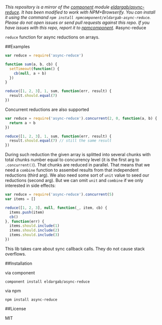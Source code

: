 *This repository is a mirror of the [component](http://component.io) module [eldargab/async-reduce](http://github.com/eldargab/async-reduce). It has been modified to work with NPM+Browserify. You can install it using the command `npm install npmcomponent/eldargab-async-reduce`. Please do not open issues or send pull requests against this repo. If you have issues with this repo, report it to [npmcomponent](https://github.com/airportyh/npmcomponent).*
#async-reduce

`reduce` function for async reductions on arrays.

##Examples

```javascript
var reduce = require('async-reduce')

function sum(a, b, cb) {
  setTimeout(function() {
    cb(null, a + b)
  })
}

reduce([1, 2, 3], 1, sum, function(err, result) {
  result.should.equal(7)
})
```

Concurrent reductions are also supported

```javascript
var reduce = require('async-reduce').concurrent(2, 0, function(a, b) {
  return a + b
})

reduce([1, 2, 3], 1, sum, function(err, result) {
  result.should.equal(7) // still the same result
})
```

During such reduction the given array is splitted into several
chunks with total chunks number equal to concurrency level (it is
the first arg to `.concurrent()`).
That chunks are reduced in parallel. That means that we need a
`combine` function to assembel results from that independent reductions
(third arg). We also need some sort of `unit` value to seed our
reductions (second arg). But we can omit `unit` and `combine`
if we only interested in side effects:

```javascript
var reduce = require('async-reduce').concurrent(5)
var items = []

reduce([1, 2, 3], null, function(_, item, cb) {
  items.push(item)
  cb()
}, function(err) {
  items.should.include(1)
  items.should.include(2)
  items.should.include(3)
})
```

This lib takes care about sync callback calls. They do not cause stack overflows.

##Installation

via component

```
component install eldargab/async-reduce
```

via npm

```
npm install async-reduce
```

##License

MIT
